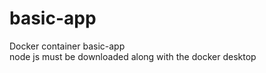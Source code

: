 # basic-app
Docker container basic-app<br>
node js must be downloaded along with the docker desktop 
